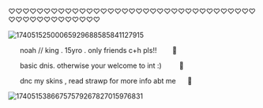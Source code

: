 ♡♡♡♡♡♡♡♡♡♡♡♡♡♡♡♡♡♡♡♡♡♡♡♡♡♡♡♡♡♡♡♡♡♡♡♡♡♡♡♡♡♡♡♡♡♡♡♡

![17405152500065929688585841127915](https://github.com/user-attachments/assets/8b8a6bdd-8cb0-4f90-b9b4-5cd2cf4e5da8)


‎ ‎ ‎ ‎ ‎ ‎ noah // king . 15yro . only friends c+h pls!!‎ ‎ ‎ ‎ ‎ ‎ ‎ ‎ 🐾

‎ ‎ ‎ ‎ ‎ ‎ basic dnis. otherwise your welcome to int‎ ‎:) ‎ ‎ ‎ ‎ ‎ ‎ ‎ ‎ ‎🐝

‎ ‎ ‎ ‎ ‎ ‎ dnc my skins , read strawp for more info abt me‎ ‎ ‎ ‎ ‎ ‎ ‎🎀

![17405153866757579267827015976831](https://github.com/user-attachments/assets/5213dcde-31d2-4c37-be56-870d859f77c6)

